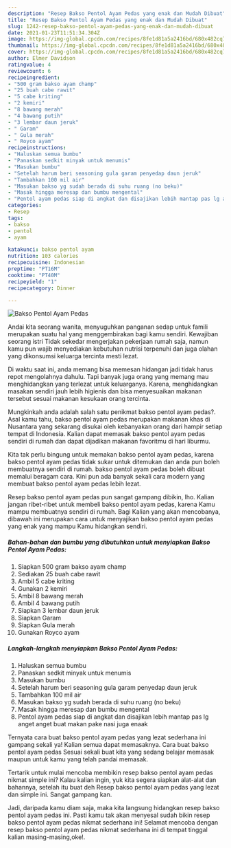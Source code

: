 ```yaml
---
description: "Resep Bakso Pentol Ayam Pedas yang enak dan Mudah Dibuat"
title: "Resep Bakso Pentol Ayam Pedas yang enak dan Mudah Dibuat"
slug: 1242-resep-bakso-pentol-ayam-pedas-yang-enak-dan-mudah-dibuat
date: 2021-01-23T11:51:34.304Z
image: https://img-global.cpcdn.com/recipes/8fe1d81a5a2416bd/680x482cq70/bakso-pentol-ayam-pedas-foto-resep-utama.jpg
thumbnail: https://img-global.cpcdn.com/recipes/8fe1d81a5a2416bd/680x482cq70/bakso-pentol-ayam-pedas-foto-resep-utama.jpg
cover: https://img-global.cpcdn.com/recipes/8fe1d81a5a2416bd/680x482cq70/bakso-pentol-ayam-pedas-foto-resep-utama.jpg
author: Elmer Davidson
ratingvalue: 4
reviewcount: 6
recipeingredient:
- "500 gram bakso ayam champ"
- "25 buah cabe rawit"
- "5 cabe kriting"
- "2 kemiri"
- "8 bawang merah"
- "4 bawang putih"
- "3 lembar daun jeruk"
- " Garam"
- " Gula merah"
- " Royco ayam"
recipeinstructions:
- "Haluskan semua bumbu"
- "Panaskan sedkit minyak untuk menumis"
- "Masukan bumbu"
- "Setelah harum beri seasoning gula garam penyedap daun jeruk"
- "Tambahkan 100 mil air"
- "Masukan bakso yg sudah berada di suhu ruang (no beku)"
- "Masak hingga meresap dan bumbu mengental"
- "Pentol ayam pedas siap di angkat dan disajikan lebih mantap pas lg anget anget buat makan pake nasi juga enaak"
categories:
- Resep
tags:
- bakso
- pentol
- ayam

katakunci: bakso pentol ayam 
nutrition: 103 calories
recipecuisine: Indonesian
preptime: "PT16M"
cooktime: "PT40M"
recipeyield: "1"
recipecategory: Dinner

---
```



![Bakso Pentol Ayam Pedas](https://img-global.cpcdn.com/recipes/8fe1d81a5a2416bd/680x482cq70/bakso-pentol-ayam-pedas-foto-resep-utama.jpg)

Andai kita seorang wanita, menyuguhkan panganan sedap untuk famili merupakan suatu hal yang menggembirakan bagi kamu sendiri. Kewajiban seorang istri Tidak sekedar mengerjakan pekerjaan rumah saja, namun kamu pun wajib menyediakan kebutuhan nutrisi terpenuhi dan juga olahan yang dikonsumsi keluarga tercinta mesti lezat.

Di waktu  saat ini, anda memang bisa memesan hidangan jadi tidak harus repot mengolahnya dahulu. Tapi banyak juga orang yang memang mau menghidangkan yang terlezat untuk keluarganya. Karena, menghidangkan masakan sendiri jauh lebih higienis dan bisa menyesuaikan makanan tersebut sesuai makanan kesukaan orang tercinta. 



Mungkinkah anda adalah salah satu penikmat bakso pentol ayam pedas?. Asal kamu tahu, bakso pentol ayam pedas merupakan makanan khas di Nusantara yang sekarang disukai oleh kebanyakan orang dari hampir setiap tempat di Indonesia. Kalian dapat memasak bakso pentol ayam pedas sendiri di rumah dan dapat dijadikan makanan favoritmu di hari liburmu.

Kita tak perlu bingung untuk memakan bakso pentol ayam pedas, karena bakso pentol ayam pedas tidak sukar untuk ditemukan dan anda pun boleh membuatnya sendiri di rumah. bakso pentol ayam pedas boleh dibuat memalui beragam cara. Kini pun ada banyak sekali cara modern yang membuat bakso pentol ayam pedas lebih lezat.

Resep bakso pentol ayam pedas pun sangat gampang dibikin, lho. Kalian jangan ribet-ribet untuk membeli bakso pentol ayam pedas, karena Kamu mampu membuatnya sendiri di rumah. Bagi Kalian yang akan mencobanya, dibawah ini merupakan cara untuk menyajikan bakso pentol ayam pedas yang enak yang mampu Kamu hidangkan sendiri.

<!--inarticleads1-->

##### Bahan-bahan dan bumbu yang dibutuhkan untuk menyiapkan Bakso Pentol Ayam Pedas:

1. Siapkan 500 gram bakso ayam champ
1. Sediakan 25 buah cabe rawit
1. Ambil 5 cabe kriting
1. Gunakan 2 kemiri
1. Ambil 8 bawang merah
1. Ambil 4 bawang putih
1. Siapkan 3 lembar daun jeruk
1. Siapkan  Garam
1. Siapkan  Gula merah
1. Gunakan  Royco ayam




<!--inarticleads2-->

##### Langkah-langkah menyiapkan Bakso Pentol Ayam Pedas:

1. Haluskan semua bumbu
1. Panaskan sedkit minyak untuk menumis
1. Masukan bumbu
1. Setelah harum beri seasoning gula garam penyedap daun jeruk
1. Tambahkan 100 mil air
1. Masukan bakso yg sudah berada di suhu ruang (no beku)
1. Masak hingga meresap dan bumbu mengental
1. Pentol ayam pedas siap di angkat dan disajikan lebih mantap pas lg anget anget buat makan pake nasi juga enaak




Ternyata cara buat bakso pentol ayam pedas yang lezat sederhana ini gampang sekali ya! Kalian semua dapat memasaknya. Cara buat bakso pentol ayam pedas Sesuai sekali buat kita yang sedang belajar memasak maupun untuk kamu yang telah pandai memasak.

Tertarik untuk mulai mencoba membikin resep bakso pentol ayam pedas nikmat simple ini? Kalau kalian ingin, yuk kita segera siapkan alat-alat dan bahannya, setelah itu buat deh Resep bakso pentol ayam pedas yang lezat dan simple ini. Sangat gampang kan. 

Jadi, daripada kamu diam saja, maka kita langsung hidangkan resep bakso pentol ayam pedas ini. Pasti kamu tak akan menyesal sudah bikin resep bakso pentol ayam pedas nikmat sederhana ini! Selamat mencoba dengan resep bakso pentol ayam pedas nikmat sederhana ini di tempat tinggal kalian masing-masing,oke!.

